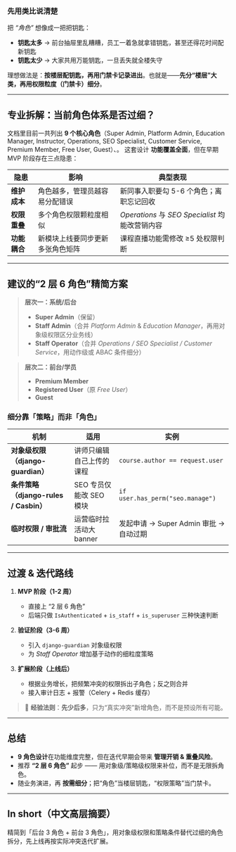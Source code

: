 ### 先用类比说清楚

把 *“角色”* 想像成一把把钥匙：

* **钥匙太多** → 前台抽屉里乱糟糟，员工一着急就拿错钥匙，甚至还得花时间配新钥匙
* **钥匙太少** → 大家共用万能钥匙，一旦丢失就全楼失守

理想做法是：**按楼层配钥匙，再用门禁卡记录进出**。也就是——**先分“楼层”大类，再用权限粒度（门禁卡）细分**。

---

## 专业拆解：当前角色体系是否过细？

文档里目前一共列出 **9 个核心角色**（Super Admin, Platform Admin, Education Manager, Instructor, Operations, SEO Specialist, Customer Service, Premium Member, Free User, Guest）、。
这套设计 **功能覆盖全面**，但在早期 MVP 阶段存在三点隐患：

| 隐患       | 影响               | 典型表现                                    |
| -------- | ---------------- | --------------------------------------- |
| **维护成本** | 角色越多，管理员越容易分配错误  | 新同事入职要勾 5-6 个角色；离职忘记回收                  |
| **权限重叠** | 多个角色权限颗粒度相似      | *Operations* 与 *SEO Specialist* 均能改营销内容 |
| **功能耦合** | 新模块上线要同步更新多张角色矩阵 | 课程直播功能需修改 ≥5 处权限判断                      |

---

## 建议的“2 层 6 角色”精简方案

> **层次一：系统/后台**
>
> * **Super Admin**（保留）
> * **Staff Admin**（合并 *Platform Admin* & *Education Manager*，再用对象级权限区分业务线）
> * **Staff Operator**（合并 *Operations / SEO Specialist / Customer Service*，用动作级或 ABAC 条件细分）

> **层次二：前台/学员**
>
> * **Premium Member**
> * **Registered User**（原 *Free User*）
> * **Guest**

### 细分靠「策略」而非「角色」

| 机制                              | 适用               | 实例                               |
| ------------------------------- | ---------------- | -------------------------------- |
| **对象级权限（django-guardian）**      | 讲师只编辑自己上传的课程     | `course.author == request.user`  |
| **条件策略（django-rules / Casbin）** | SEO 专员仅能改 SEO 模块 | `if user.has_perm("seo.manage")` |
| **临时权限 / 审批流**                  | 运营临时拉活动大 banner  | 发起申请 → Super Admin 审批 → 自动过期     |

---

## 过渡 & 迭代路线

1. **MVP 阶段（1-2 周）**

   * 直接上 “2 层 6 角色”
   * 后端只做 `IsAuthenticated` + `is_staff` + `is_superuser` 三种快速判断
2. **验证阶段（3-6 周）**

   * 引入 `django-guardian` 对象级权限
   * 为 *Staff Operator* 增加基于动作的细粒度策略
3. **扩展阶段（上线后）**

   * 根据业务增长，把频繁冲突的权限拆出子角色；反之则合并
   * 接入审计日志 + 报警（Celery + Redis 缓存）

> 🔑 **经验法则**：**先少后多**，只为“真实冲突”新增角色，而不是预设所有可能。

---

## 总结

* **9 角色设计**在功能维度完整，但在迭代早期会带来 **管理开销 & 重叠风险**。
* 推荐 **“2 层 6 角色”** 起步 —— 用对象级/策略级权限来补位，而不是无限拆角色。
* 随业务演进，再 **按需细分**；把“角色”当楼层钥匙，“权限策略”当门禁卡。

---

## In short（中文高层摘要）

精简到「后台 3 角色 + 前台 3 角色」，用对象级权限和策略条件替代过细的角色拆分，先上线再按实际冲突迭代扩展。
